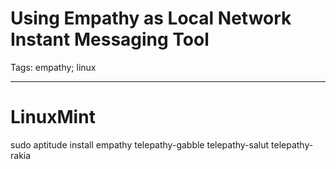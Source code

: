 # Using Empathy as Local Network Instant Messaging Tool
Tags: empathy; linux

------

# LinuxMint

sudo aptitude install empathy telepathy-gabble telepathy-salut telepathy-rakia
